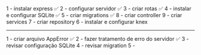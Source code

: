 1 - instalar express ✅
2 - configurar servidor ✅
3 - criar rotas ✅
4 - instalar e configurar SQLite ✅
5 - criar migrations ✅
8 - criar controller
9 - criar services
7 - criar repository
6 - instalar e configurar knex

-------------------------------

1 - criar arquivo AppError ✅
2 - fazer tratamento de erro do servidor ✅
3 - revisar configuração SQLite
4 - revisar migration
5 -

